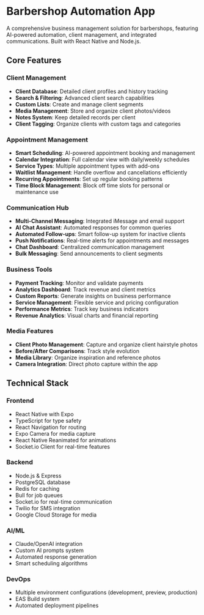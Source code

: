 # Barbershop Automation App

A comprehensive business management solution for barbershops, featuring AI-powered automation, client management, and integrated communications. Built with React Native and Node.js.

## Core Features

### Client Management
- **Client Database**: Detailed client profiles and history tracking
- **Search & Filtering**: Advanced client search capabilities
- **Custom Lists**: Create and manage client segments
- **Media Management**: Store and organize client photos/videos
- **Notes System**: Keep detailed records per client
- **Client Tagging**: Organize clients with custom tags and categories

### Appointment Management
- **Smart Scheduling**: AI-powered appointment booking and management
- **Calendar Integration**: Full calendar view with daily/weekly schedules
- **Service Types**: Multiple appointment types with add-ons
- **Waitlist Management**: Handle overflow and cancellations efficiently
- **Recurring Appointments**: Set up regular booking patterns
- **Time Block Management**: Block off time slots for personal or maintenance use

### Communication Hub
- **Multi-Channel Messaging**: Integrated iMessage and email support
- **AI Chat Assistant**: Automated responses for common queries
- **Automated Follow-ups**: Smart follow-up system for inactive clients
- **Push Notifications**: Real-time alerts for appointments and messages
- **Chat Dashboard**: Centralized communication management
- **Bulk Messaging**: Send announcements to client segments

### Business Tools
- **Payment Tracking**: Monitor and validate payments
- **Analytics Dashboard**: Track revenue and client metrics
- **Custom Reports**: Generate insights on business performance
- **Service Management**: Flexible service and pricing configuration
- **Performance Metrics**: Track key business indicators
- **Revenue Analytics**: Visual charts and financial reporting

### Media Features
- **Client Photo Management**: Capture and organize client hairstyle photos
- **Before/After Comparisons**: Track style evolution
- **Media Library**: Organize inspiration and reference photos
- **Camera Integration**: Direct photo capture within the app

## Technical Stack

### Frontend
- React Native with Expo
- TypeScript for type safety
- React Navigation for routing
- Expo Camera for media capture
- React Native Reanimated for animations
- Socket.io Client for real-time features

### Backend
- Node.js & Express
- PostgreSQL database
- Redis for caching
- Bull for job queues
- Socket.io for real-time communication
- Twilio for SMS integration
- Google Cloud Storage for media

### AI/ML
- Claude/OpenAI integration
- Custom AI prompts system
- Automated response generation
- Smart scheduling algorithms

### DevOps
- Multiple environment configurations (development, preview, production)
- EAS Build system
- Automated deployment pipelines

